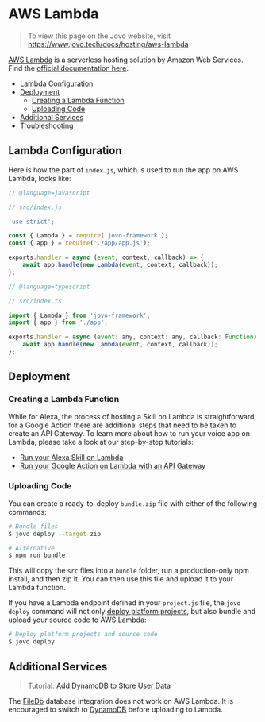 # AWS Lambda

> To view this page on the Jovo website, visit https://www.jovo.tech/docs/hosting/aws-lambda

[AWS Lambda](https://aws.amazon.com/lambda/) is a serverless hosting solution by Amazon Web Services. Find the [official documentation here](http://docs.aws.amazon.com/lambda/latest/dg/welcome.html).

* [Lambda Configuration](#lambda-configuration)
* [Deployment](#deployment)
   * [Creating a Lambda Function](#creating-a-lambda-function)
   * [Uploading Code](#uploading-code)
* [Additional Services](#additional-services)
* [Troubleshooting](#troubleshooting)

## Lambda Configuration

Here is how the part of `index.js`, which is used to run the app on AWS Lambda, looks like: 

```javascript
// @language=javascript

// src/index.js

'use strict';

const { Lambda } = require('jovo-framework');
const { app } = require('./app/app.js');

exports.handler = async (event, context, callback) => {
    await app.handle(new Lambda(event, context, callback));
};

// @language=typescript

// src/index.ts

import { Lambda } from 'jovo-framework';
import { app } from './app';

exports.handler = async (event: any, context: any, callback: Function) => {
    await app.handle(new Lambda(event, context, callback));
};
```

## Deployment

### Creating a Lambda Function

While for Alexa, the process of hosting a Skill on Lambda is straightforward, for a Google Action there are additional steps that need to be taken to create an API Gateway. To learn more about how to run your voice app on Lambda, please take a look at our step-by-step tutorials:

* [Run your Alexa Skill on Lambda](https://www.jovo.tech/tutorials/alexa-skill-tutorial-nodejs/#aws-lambda)
* [Run your Google Action on Lambda with an API Gateway](https://www.jovo.tech/tutorials/host-google-action-on-lambda)

### Uploading Code

You can create a ready-to-deploy `bundle.zip` file with either of the following commands:

```sh
# Bundle files
$ jovo deploy --target zip

# Alternative
$ npm run bundle
```

This will copy the `src` files into a `bundle` folder, run a production-only npm install, and then zip it. You can then use this file and upload it to your Lambda function.

If you have a Lambda endpoint defined in your `project.js` file, the `jovo deploy` command will not only [deploy platform projects](../../workflows/project-lifecycle.md/#deploy-platform-projects '../project-lifecycle#deploy-platform-projects'), but also bundle and upload your source code to AWS Lambda:

```sh
# Deploy platform projects and source code
$ jovo deploy
```

## Additional Services

> Tutorial: [Add DynamoDB to Store User Data](https://www.jovo.tech/tutorials/add-dynamodb-database)

The [FileDb](../../integrations/databases/file-db.md '../databases/file-db') database integration does not work on AWS Lambda. It is encouraged to switch to [DynamoDB](../../integrations/databases/dynamodb.md '../databases/dynamodb') before uploading to Lambda.



<!--[metadata]: {"description": "Deploy your Alexa Skills and Google Actions on AWS Lambda with the Jovo Framework", "route": "hosting/aws-lambda"}-->
